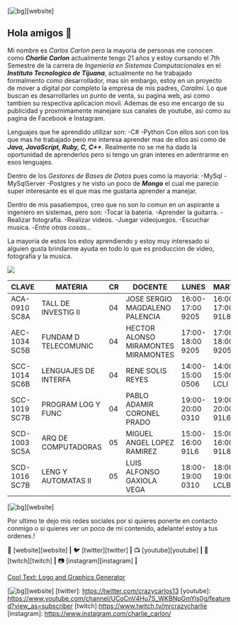 [![bg][banner1]][website]
## Hola amigos 👋

Mi nombre es *Carlos Carlon* pero la mayoria de personas me conocen como ***Charlie Carlon*** actualmente tengo 21 años y estoy cursando el 7th Semestre de la carrera de *Ingenieria en Sistemas Computacionales* en el ***Instituto Tecnologico de Tijuana***, actualmente no he trabajado formalmento como desarrollador, mas sin embargo, estoy en un proyecto de mover a digital por completo la empresa de mis padres, *Caralmi*. Lo que buscan es desarrollarles un punto de venta, su pagina web, asi como tambien su respectiva aplicacion movil. Ademas de eso me encargo de su publicidad y proxmimamente manejare sus canales de youtube, asi como su pagina de Facebook e Instagram.


Lenguajes que he aprendido utilizar son:
-C#
-Python
Con ellos son con los que mas he trabajado pero me interesa aprender mas de ellos asi como de ***Java, JavaScript, Ruby, C, C++***.
Realmente no se me ha dado la oportunidad de aprenderlos pero si tengo un gran interes en adentrarme en esos lenguajes.


Dentro de los *Gestores de Bases de Datos* pues como la mayoria:
-MySql
-MySqlServer
-Postgres
y he visto un poco de ***Mongo*** el cual me parecio super interesante es el que mas me gustaria aprender a manejar.

Dentro de mis pasatiempos, creo que no son lo comun en un aspirante a ingeniero en sistemas, pero son:
-Tocar la bateria.
-Aprender la guitarra.
-Realizar fotografia.
-Realizar videos.
-Juegar videojuegos.
-Escuchar musica.
-*Entre otras cosas...*

La mayoria de estos los estoy aprendiendo y estoy muy interesado si alguien gusta brindarme ayuda en todo lo que es produccion de video, fotografia y la musica.

![](https://images.cooltext.com/5466877.png)

| CLAVE         | MATERIA              | CR | DOCENTE                             | LUNES            | MARTES           | MIERCOLES        | JUEVES           | VIERNES          | RE | AS |
|---------------|----------------------|----|-------------------------------------|------------------|------------------|------------------|------------------|------------------|----|----|
| ACA-0910 SC8A | TALL DE INVESTIG II  | 04 | JOSE SERGIO MAGDALENO PALENCIA      | 16:00-17:00 9205 | 16:00-17:00 91L8 | 16:00-17:00 9205 | 16:00-17:00 91L8 |                  |    |    |
| AEC-1034 SC5B | FUNDAM D TELECOMUNIC | 04 | HECTOR ALONSO MIRAMONTES MIRAMONTES | 17:00-18:00 9205 | 17:00-18:00 9205 | 17:00-18:00 9205 | 17:00-18:00 9205 |                  |    |    |
| SCC-1014 SC6B | LENGUAJES DE INTERFA | 04 | RENE SOLIS REYES                    | 14:00-15:00 0506 | 14:00-15:00 LCLI | 14:00-15:00 0506 | 14:00-15:00 LCLI |                  |    |    |
| SCC-1019 SC7B | PROGRAM LOG Y FUNC   | 04 | PABLO ADAMIR CORONEL PRADO          | 19:00-20:00 0310 | 19:00-20:00 91L6 | 19:00-20:00 0310 | 19:00-20:00 91L6 |                  |    |    |
| SCD-1003 SC5A | ARQ DE COMPUTADORAS  | 05 | MIGUEL ANGEL LOPEZ RAMIREZ          | 15:00-16:00 91L6 | 15:00-16:00 91L8 | 15:00-16:00 91L6 | 15:00-16:00 91L8 | 15:00-16:00 91L6 |    |    |
| SCD-1016 SC7B | LENG Y AUTOMATAS II  | 05 | LUIS ALFONSO GAXIOLA VEGA           | 18:00-19:00 0310 | 18:00-19:00 LCLB | 18:00-19:00 0310 | 18:00-19:00 LCLB | 18:00-19:00 0310 |    |    |

[![bg][banner2]][website]

Por ultimo te dejo mis redes sociales por si quieres ponerte en contacto conmigo o si quieres ver un poco de mi contenido, adelante! estoy a tus ordenes.!


🏡 [website][website] **|** 
🐦 [twitter][twitter] **|** 
📺 [youtube][youtube] **|** 
🎥 [twitch][twitch] **|** 
📷 [instagram][instagram] **|** 


<a href="https://cooltext.com" target="_top">Cool Text: Logo and Graphics Generator</a>

[banner1]: https://www.google.com/url?sa=i&url=https%3A%2F%2Fmpsoftinfotech.com%2Fsoftware-development.php&psig=AOvVaw0GCuQnys96jBOi11ot9j0O&ust=1601242646079000&source=images&cd=vfe&ved=0CAIQjRxqFwoTCKjA-Orjh-wCFQAAAAAdAAAAABAD

[banner2]:https://www.google.com/url?sa=i&url=http%3A%2F%2Fanettcasabalmichel.blogspot.com%2F2017%2F11%2Fredes-sociales-anett-michelle-casabal.html&psig=AOvVaw1FR5zp2U-N7KVjAuRn-IlU&ust=1601242983361000&source=images&cd=vfe&ved=0CAIQjRxqFwoTCODPqZ7lh-wCFQAAAAAdAAAAABAD
[![bg][banner1]][website]
[twitter]: https://twitter.com/crazycarlos13
[youtube]: https://www.youtube.com/channel/UCoCnV4Hu7S_WKBNpGmYis0g/featured?view_as=subscriber
[twitch]:https://www.twitch.tv/mrcrazycharlie
[instagram]: https://www.instagram.com/charlie_carlon/
